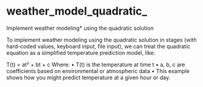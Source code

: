# weather_model_quadratic_
Implement weather modeling* using the quadratic solution
<p>To implement weather modeling using the quadratic solution in stages (with hard-coded values, keyboard input, file input), we can treat the quadratic equation as a simplified temperature prediction model, like:</p>

T(t) = at² + bt + c
Where:
•	T(t) is the temperature at time t
•	a, b, c are coefficients based on environmental or atmospheric data
•	This example shows how you might predict temperature at a given hour or day.
